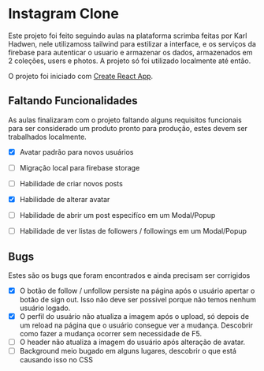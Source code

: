 # Instagram Clone

Este projeto foi feito seguindo aulas na plataforma scrimba feitas por Karl Hadwen, nele  utilizamoss tailwind para estilizar a interface, e os serviços da firebase para autenticar o usuario e armazenar os dados, armazenados em 2 coleções, users e photos. A projeto só foi utilizado localmente até então.

O projeto foi iniciado com [Create React App](https://github.com/facebook/create-react-app).

## Faltando Funcionalidades

As aulas finalizaram com o projeto faltando alguns requisitos funcionais para ser considerado um produto pronto para produção, estes devem ser trabalhados localmente.

- [x] Avatar padrão para novos usuários
- [ ] Migração local para firebase storage
- [ ] Habilidade de criar novos posts
- [x] Habilidade de alterar avatar
- [ ] Habilidade de abrir um post especifíco em um Modal/Popup
- [ ] Habilidade de ver listas de followers / followings em um Modal/Popup



## Bugs

Estes são os bugs que foram encontrados e ainda precisam ser corrigidos

- [x] O botão de follow / unfollow persiste na página após o usuário apertar o botão de sign out. Isso não deve ser possivel porque não temos nenhum usuário logado.
- [x] O perfil do usuário não atualiza a imagem após o upload, só depois de um reload na página que o usuário consegue ver a mudança. Descobrir como fazer a mudança ocorrer sem necessidade de F5.
- [ ] O header não atualiza a imagem do usuário após alteração de avatar.
- [ ] Background meio bugado em alguns lugares, descobrir o que está causando isso no CSS